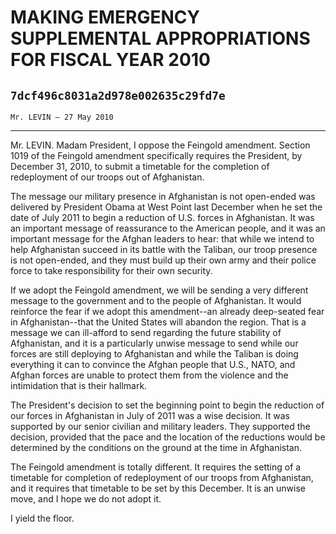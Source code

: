 # MAKING EMERGENCY SUPPLEMENTAL APPROPRIATIONS FOR FISCAL YEAR 2010
## `7dcf496c8031a2d978e002635c29fd7e`
`Mr. LEVIN — 27 May 2010`

---


Mr. LEVIN. Madam President, I oppose the Feingold amendment. Section 
1019 of the Feingold amendment specifically requires the President, by 
December 31, 2010, to submit a timetable for the completion of 
redeployment of our troops out of Afghanistan.

The message our military presence in Afghanistan is not open-ended 
was delivered by President Obama at West Point last December when he 
set the date of July 2011 to begin a reduction of U.S. forces in 
Afghanistan. It was an important message of reassurance to the American 
people, and it was an important message for the Afghan leaders to hear: 
that while we intend to help Afghanistan succeed in its battle with the 
Taliban, our troop presence is not open-ended, and they must build up 
their own army and their police force to take responsibility for their 
own security.

If we adopt the Feingold amendment, we will be sending a very 
different message to the government and to the people of Afghanistan. 
It would reinforce the fear if we adopt this amendment--an already 
deep-seated fear in Afghanistan--that the United States will abandon 
the region. That is a message we can ill-afford to send regarding the 
future stability of Afghanistan, and it is a particularly unwise 
message to send while our forces are still deploying to Afghanistan and 
while the Taliban is doing everything it can to convince the Afghan 
people that U.S., NATO, and Afghan forces are unable to protect them 
from the violence and the intimidation that is their hallmark.

The President's decision to set the beginning point to begin the 
reduction of our forces in Afghanistan in July of 2011 was a wise 
decision. It was supported by our senior civilian and military leaders. 
They supported the decision, provided that the pace and the location of 
the reductions would be determined by the conditions on the ground at 
the time in Afghanistan.

The Feingold amendment is totally different. It requires the setting 
of a timetable for completion of redeployment of our troops from 
Afghanistan, and it requires that timetable to be set by this December. 
It is an unwise move, and I hope we do not adopt it.

I yield the floor.